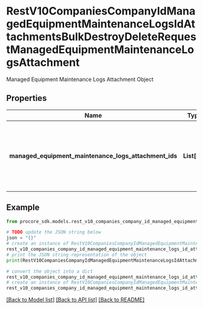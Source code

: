 # RestV10CompaniesCompanyIdManagedEquipmentMaintenanceLogsIdAttachmentsBulkDestroyDeleteRequestManagedEquipmentMaintenanceLogsAttachment

Managed Equipment Maintenance Logs Attachment Object

## Properties

Name | Type | Description | Notes
------------ | ------------- | ------------- | -------------
**managed_equipment_maintenance_logs_attachment_ids** | **List[int]** | IDs of all the Managed Equipment Maintenance Logs Attachment values specified for bulk destroy | [optional] 

## Example

```python
from procore_sdk.models.rest_v10_companies_company_id_managed_equipment_maintenance_logs_id_attachments_bulk_destroy_delete_request_managed_equipment_maintenance_logs_attachment import RestV10CompaniesCompanyIdManagedEquipmentMaintenanceLogsIdAttachmentsBulkDestroyDeleteRequestManagedEquipmentMaintenanceLogsAttachment

# TODO update the JSON string below
json = "{}"
# create an instance of RestV10CompaniesCompanyIdManagedEquipmentMaintenanceLogsIdAttachmentsBulkDestroyDeleteRequestManagedEquipmentMaintenanceLogsAttachment from a JSON string
rest_v10_companies_company_id_managed_equipment_maintenance_logs_id_attachments_bulk_destroy_delete_request_managed_equipment_maintenance_logs_attachment_instance = RestV10CompaniesCompanyIdManagedEquipmentMaintenanceLogsIdAttachmentsBulkDestroyDeleteRequestManagedEquipmentMaintenanceLogsAttachment.from_json(json)
# print the JSON string representation of the object
print(RestV10CompaniesCompanyIdManagedEquipmentMaintenanceLogsIdAttachmentsBulkDestroyDeleteRequestManagedEquipmentMaintenanceLogsAttachment.to_json())

# convert the object into a dict
rest_v10_companies_company_id_managed_equipment_maintenance_logs_id_attachments_bulk_destroy_delete_request_managed_equipment_maintenance_logs_attachment_dict = rest_v10_companies_company_id_managed_equipment_maintenance_logs_id_attachments_bulk_destroy_delete_request_managed_equipment_maintenance_logs_attachment_instance.to_dict()
# create an instance of RestV10CompaniesCompanyIdManagedEquipmentMaintenanceLogsIdAttachmentsBulkDestroyDeleteRequestManagedEquipmentMaintenanceLogsAttachment from a dict
rest_v10_companies_company_id_managed_equipment_maintenance_logs_id_attachments_bulk_destroy_delete_request_managed_equipment_maintenance_logs_attachment_from_dict = RestV10CompaniesCompanyIdManagedEquipmentMaintenanceLogsIdAttachmentsBulkDestroyDeleteRequestManagedEquipmentMaintenanceLogsAttachment.from_dict(rest_v10_companies_company_id_managed_equipment_maintenance_logs_id_attachments_bulk_destroy_delete_request_managed_equipment_maintenance_logs_attachment_dict)
```
[[Back to Model list]](../README.md#documentation-for-models) [[Back to API list]](../README.md#documentation-for-api-endpoints) [[Back to README]](../README.md)


